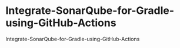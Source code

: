 # Integrate-SonarQube-for-Gradle-using-GitHub-Actions
Integrate-SonarQube-for-Gradle-using-GitHub-Actions
